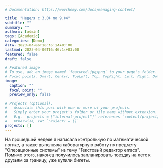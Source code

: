 ```yaml
---
# Documentation: https://wowchemy.com/docs/managing-content/

title: "Неделя с 3.04 по 9.04"
subtitle: ""
summary: ""
authors: [admin]
tags: [Academic]
categories: [Demo]
date: 2023-04-06T16:46:14+03:00
lastmod: 2023-04-06T16:46:14+03:00
featured: false
draft: false

# Featured image
# To use, add an image named `featured.jpg/png` to your page's folder.
# Focal points: Smart, Center, TopLeft, Top, TopRight, Left, Right, BottomLeft, Bottom, BottomRight.
image:
  caption: ""
  focal_point: ""
  preview_only: false

# Projects (optional).
#   Associate this post with one or more of your projects.
#   Simply enter your project's folder or file name without extension.
#   E.g. `projects = ["internal-project"]` references `content/project/deep-learning/index.md`.
#   Otherwise, set `projects = []`.
projects: []
---
```


На прошедшей неделе я написала контрольную по математической логике, а также выполняла лабораторную работу по предмету "Операционные системы" на тему "Текстовый редактор emacs". Помимо этого, наконец получилось запланировать поездку на лето к друзьям за границу, уже купили билеты.
